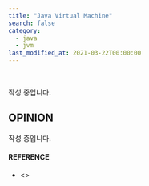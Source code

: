 ```yaml
---
title: "Java Virtual Machine"
search: false
category:
  - java
  - jvm
last_modified_at: 2021-03-22T00:00:00
---
```


<br>

작성 중입니다.

## OPINION
작성 중입니다.

#### REFERENCE
- <>